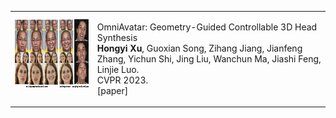 <!-- ---
title: "OmniAvatar: Geometry-Guided Controllable 3D Head Synthesis"
collection: publications
permalink: /publication/2009-10-01-paper-title-number-1
excerpt: 'This paper is about the number 1. The number 2 is left for future work.'
date: 2023-06
venue: 'Computer Vision and Pattern Recognition (CVPR)'
paperurl: 'http://academicpages.github.io/files/paper1.pdf'
citation: 'Your Name, You. (2009). &quot;Paper Title Number 1.&quot; <i>Journal 1</i>. 1(1).'
--- -->
<table class="imgtable"><tr><td>
<img style="float: left; padding-right: 10px;" src="../images/omniavatar.png" alt="alt text" width="260px" height="113" />&nbsp;</td>
<td align="left"><p>OmniAvatar: Geometry-Guided Controllable 3D Head Synthesis<br />
    <strong>Hongyi Xu</strong>,  Guoxian Song, Zihang Jiang, Jianfeng Zhang, Yichun Shi, Jing Liu, Wanchun Ma, Jiashi Feng, Linjie Luo.<br />
    CVPR 2023.<br />
[paper] <br /></p>
</td></tr></table>
<br />